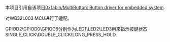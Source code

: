 本项目引用自该项目[0x1abin/MultiButton: Button driver for embedded system](https://github.com/0x1abin/MultiButton).

对WB32L003 MCU进行了适配。

GPIOD2\GPIOD0\GPIOC6分别作为LED1\LED2\LED3用来指示按键状态SINGLE_CLICK\DOUBLE_CLICK\LONG_PRESS_HOLD.

